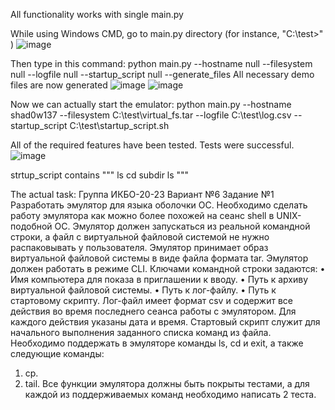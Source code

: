 All functionality works with single main.py

While using Windows CMD, go to main.py directory
(for instance, "C:\test>" )
![image](https://github.com/user-attachments/assets/c608f69a-7946-43d3-8a5d-dfeacfe90645)

Then type in this command:
python main.py --hostname null --filesystem null --logfile null --startup_script null --generate_files
All necessary demo files are now generated
![image](https://github.com/user-attachments/assets/a76bc51f-9bc1-4f4c-aa81-f50abf42685c)
![image](https://github.com/user-attachments/assets/62ef7459-fe7c-4b47-ab6e-0e5b900ca682)

Now we can actually start the emulator:
python main.py --hostname shad0w137 --filesystem C:\test\virtual_fs.tar --logfile C:\test\log.csv --startup_script C:\test\startup_script.sh

All of the required features have been tested. Tests were successful. 
![image](https://github.com/user-attachments/assets/f315e664-1fb8-4abc-b77f-6c45b193cd0b)

strtup_script contains 
"""
ls
cd subdir
ls
"""

The actual task:
Группа ИКБО-20-23
Вариант №6
Задание №1
Разработать эмулятор для языка оболочки ОС. Необходимо сделать работу 
эмулятора как можно более похожей на сеанс shell в UNIX-подобной ОС. 
Эмулятор должен запускаться из реальной командной строки, а файл с 
виртуальной файловой системой не нужно распаковывать у пользователя. 
Эмулятор принимает образ виртуальной файловой системы в виде файла формата 
tar. Эмулятор должен работать в режиме CLI.
Ключами командной строки задаются:
• Имя компьютера для показа в приглашении к вводу.
• Путь к архиву виртуальной файловой системы.
• Путь к лог-файлу.
• Путь к стартовому скрипту.
Лог-файл имеет формат csv и содержит все действия во время последнего 
сеанса работы с эмулятором. Для каждого действия указаны дата и время.
Стартовый скрипт служит для начального выполнения заданного списка 
команд из файла.
Необходимо поддержать в эмуляторе команды ls, cd и exit, а также 
следующие команды:
1. cp.
2. tail.
Все функции эмулятора должны быть покрыты тестами, а для каждой из 
поддерживаемых команд необходимо написать 2 теста.
